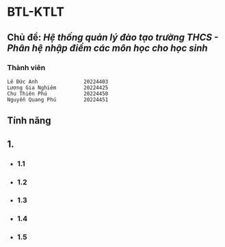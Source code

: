 # **BTL-KTLT**




## Chủ đề:  *Hệ thống quản lý đào tạo trường THCS - Phân hệ nhập điểm các môn học cho học sinh*
### Thành viên    
    
    Lê Đức Anh               20224403 
    Lương Gia Nghiêm         20224425
    Chu Thiên Phú            20224450
    Nguyễn Quang Phú         20224451

## Tính năng   
## 1.
- ### 1.1
- ### 1.2
- ### 1.3
- ### 1.4
- ### 1.5



